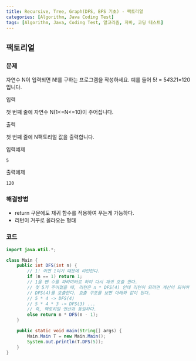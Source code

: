 ```yaml
---
title: Recursive, Tree, Graph(DFS, BFS 기초) - 팩토리얼
categories: [Algorithm, Java Coding Test]
tags: [Algorithm, Java, Coding Test, 알고리즘, 자바, 코딩 테스트]
---
```


## 팩토리얼

### 문제
자연수 N이 입력되면 N!를 구하는 프로그램을 작성하세요. 예를 들어 5! = 5*4*3*2*1=120입니다.

입력

첫 번째 줄에 자연수 N(1<=N<=10)이 주어집니다.

출력

첫 번째 줄에 N팩토리얼 값을 출력합니다.

입력예제 
```
5
```

출력예제
```
120
```

### 해결방법

- return 구문에도 재귀 함수를 적용하여 푸는게 가능하다.
- 리턴이 거꾸로 올라오는 형태


### 코드

```java
import java.util.*;

class Main {
    public int DFS(int n) {
        // 1! 이면 1이기 때문에 리턴한다.
        if (n == 1) return 1;
        // 1을 뺀 수를 파라미터로 하여 다시 재귀 호출 한다.
        // 첫 5가 주어졌을 때, 리턴은 n * DFS(4) 인데 리턴이 되려면 계산이 되어야 하므로
        // DFS(4)를 호출한다. 호출 구조를 보면 아래와 같이 된다.
        // 5 * 4 -> DFS(4)
        // 5 * 4 * 3 -> DFS(3) ...
        // 즉, 팩토리얼 연산과 동일하다.
        else return n * DFS(n - 1);
    }

    public static void main(String[] args) {
        Main.Main T = new Main.Main();
        System.out.println(T.DFS(5));
    }
}

```
